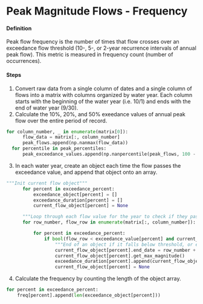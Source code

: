 # Peak Magnitude Flows - Frequency

#### Definition

Peak flow frequency is the number of times that flow crosses over an exceedance flow threshold (10-, 5-, or 2-year recurrence intervals of annual peak flow). This metric is measured in frequency count (number of occurrences). 

#### Steps

1. Convert raw data from a single column of dates and a single column of flows into a matrix with columns organized by water year. Each column starts with the beginning of the water year \(i.e. 10/1\) and ends with the end of water year \(9/30\).
2. Calculate the 10%, 20%, and 50% exeedance values of annual peak flow over the entire period of record.
  ```py
  for column_number, _ in enumerate(matrix[0]):
        flow_data = matrix[:, column_number]
        peak_flows.append(np.nanmax(flow_data))
    for percentile in peak_percentiles:
        peak_exceedance_values.append(np.nanpercentile(peak_flows, 100 - percentile))
  ```
3. In each water year, create an object each time the flow passes the exceedance value, and append that object onto an array.
  ```py
  """Init current flow object"""
        for percent in exceedance_percent:
            exceedance_object[percent] = []
            exceedance_duration[percent] = []
            current_flow_object[percent] = None

        """Loop through each flow value for the year to check if they pass exceedance threshold"""
        for row_number, flow_row in enumerate(matrix[:, column_number]):

            for percent in exceedance_percent:
                if bool(flow_row < exceedance_value[percent] and current_flow_object[percent]) or bool(row_number == len(matrix[:, column_number]) - 1 and current_flow_object[percent]):
                    """End of an object if it falls below threshold, or end of column"""
                    current_flow_object[percent].end_date = row_number + 1
                    current_flow_object[percent].get_max_magnitude()
                    exceedance_duration[percent].append(current_flow_object[percent].duration)
                    current_flow_object[percent] = None
  ```
4. Calculate the frequency by counting the length of the object array.
  ```py
  for percent in exceedance_percent:
      freq[percent].append(len(exceedance_object[percent]))
  ```
